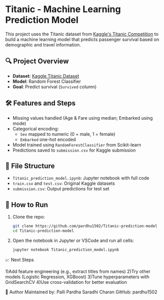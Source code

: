 # Titanic - Machine Learning Prediction Model

This project uses the Titanic dataset from [Kaggle's Titanic Competition](https://www.kaggle.com/competitions/titanic) to build a machine learning model that predicts passenger survival based on demographic and travel information.

## 🔍 Project Overview

- **Dataset**: [Kaggle Titanic Dataset](https://www.kaggle.com/competitions/titanic/data)
- **Model**: Random Forest Classifier
- **Goal**: Predict survival (`Survived` column)

## 🛠 Features and Steps

- Missing values handled (Age & Fare using median; Embarked using mode)
- Categorical encoding:
  - `Sex` mapped to numeric (0 = male, 1 = female)
  - `Embarked` one-hot encoded
- Model trained using `RandomForestClassifier` from Scikit-learn
- Predictions saved to `submission.csv` for Kaggle submission

## 📁 File Structure

- `Titanic_prediction_model.ipynb`: Jupyter notebook with full code
- `train.csv` and `test.csv`: Original Kaggle datasets
- `submission.csv`: Output predictions for test set

## 🚀 How to Run

1. Clone the repo:
   ```bash
   git clone https://github.com/pardhu1502/Titanic-prediction-model
   cd Titanic-prediction-model
   ```

2. Open the notebook in Jupyter or VSCode and run all cells:
   ```bash
   jupyter notebook Titanic_prediction_model.ipynb
   ```

📈 Next Steps

1)Add feature engineering (e.g., extract titles from names)
2)Try other models (Logistic Regression, XGBoost)
3)Tune hyperparameters with GridSearchCV
4)Use cross-validation for better evaluation

🧠 Author
Maintained by: Palli Pardha Saradhi Charan
GitHub: pardhu1502

